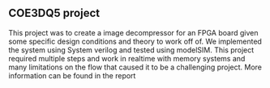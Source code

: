 ## COE3DQ5 project

This project was to create a image decompressor for an FPGA board given some specific design conditions and theory to work off of. We implemented the system using System verilog and tested using modelSIM.
This project required multiple steps and work in realtime with memory systems and many limitations on the flow that caused it to be a challenging project. More information can be found in the report
